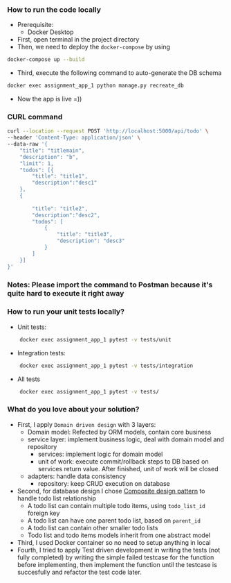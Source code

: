 ### How to run the code locally
- Prerequisite:
    - Docker Desktop
- First, open terminal in the project directory
- Then, we need to deploy the `docker-compose` by using
```bash
docker-compose up --build
```
- Third, execute the following command to auto-generate the DB schema
```bash
docker exec assignment_app_1 python manage.py recreate_db
```
- Now the app is live =))
### CURL command
```bash
curl --location --request POST 'http://localhost:5000/api/todo' \
--header 'Content-Type: application/json' \
--data-raw '{
    "title": "titlemain",
    "description": "b",
    "limit": 1,
    "todos": [{
        "title": "title1",
        "description":"desc1"
    },
    {
    
        "title": "title2",
        "description":"desc2",
        "todos": [
            {
                "title": "title3",
                "description": "desc3"
            }
        ]
    }]
}'
```
### Notes: Please import the command to Postman because it's quite hard to execute it right away
### How to run your unit tests locally?
- Unit tests: 
```bash
    docker exec assignment_app_1 pytest -v tests/unit
```
- Integration tests:
```bash
    docker exec assignment_app_1 pytest -v tests/integration
```
- All tests
```bash
    docker exec assignment_app_1 pytest -v tests/
```
### What do you love about your solution?
- First, I apply `Domain driven design` with 3 layers:
    - Domain model: Refected by ORM models, contain core business
    - service layer: implement business logic, deal with domain model and repository
        -  services: implement logic for domain model
        - unit of work: execute commit/rollback steps to DB based on services return value. After finished, unit of work will be closed
    - adapters: handle data consistency
        - repository: keep CRUD execution on database
- Second, for database design I chose [Composite design pattern](https://refactoring.guru/design-patterns/composite) to handle todo list relationship
    - A todo list can contain multiple todo items, using `todo_list_id` foreign key
    - A todo list can have one parent todo list, based on `parent_id`
    - A todo list can contain other smaller todo lists
    - Todo list and todo items models inherit from one abstract model
- Third, I used Docker container so no need to setup anything in local
- Fourth, I tried to apply Test driven development in writing the tests (not fully completed) by writing the simple failed testcase for the function before implementing, then implement the function until the testcase is succesfully and refactor the test code later.